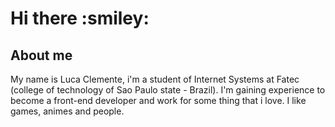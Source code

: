 <h1 text-align="center">Hi there  :smiley:</h1>

<div>
<h2> About me </h2>
My name is Luca Clemente, i'm a student of Internet Systems at Fatec (college of technology of Sao Paulo state - Brazil). 
I'm gaining experience to become a front-end developer and work for some thing that i love. I like games, animes and people.
</div>




